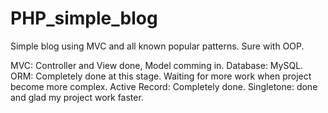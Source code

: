 # PHP_simple_blog
Simple blog using MVC and all known popular patterns. Sure with OOP.

MVC: Controller and View done, Model comming in.
Database: MySQL.
ORM: Completely done at this stage. Waiting for more work when project become more complex.
Active Record: Completely done.
Singletone: done and glad my project work faster.
